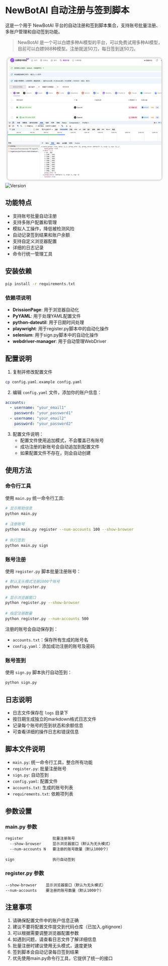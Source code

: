 # NewBotAI 自动注册与签到脚本

这是一个用于 NewBotAI 平台的自动注册和签到脚本集合，支持账号批量注册、多账户管理和自动签到功能。

> NewBotAI 是一个可以白嫖多种Ai模型的平台，可以免费试用多种AI模型，目前可以白嫖988种模型。注册就送50刀，每日签到送50刀。

<img src="./screenhot/model.jpg" alt="model" />
<img src="https://img.shields.io/badge/Version-1.0.0-green" alt="Version" />

## 功能特点

- 支持账号批量自动注册
- 支持多账户配置和管理
- 模拟人工操作，降低被检测风险
- 自动记录签到结果和账户余额
- 支持自定义浏览器配置
- 详细的日志记录
- 命令行统一管理工具

## 安装依赖

```bash
pip install -r requirements.txt
```

### 依赖项说明

- **DrissionPage**: 用于浏览器自动化
- **PyYAML**: 用于处理YAML配置文件
- **python-dateutil**: 用于日期时间处理
- **playwright**: 用于register.py脚本中的自动化操作
- **selenium**: 用于sign.py脚本中的自动化操作
- **webdriver-manager**: 用于自动管理WebDriver

## 配置说明

1. 复制并修改配置文件

```bash
cp config.yaml.example config.yaml
```

2. 编辑 `config.yaml` 文件，添加你的账户信息：

```yaml
accounts:
  - username: "your_email1"
    password: "your_password1"
  - username: "your_email2"
    password: "your_password2"
```

3. 配置文件说明：
   - 配置文件使用追加模式，不会覆盖已有账号
   - 成功注册的新账号会自动追加到配置文件
   - 如果配置文件不存在，则会自动创建

## 使用方法

### 命令行工具

使用 `main.py` 统一命令行工具:

```bash
# 显示帮助信息
python main.py

# 注册账号
python main.py register --num-accounts 100 --show-browser

# 执行签到
python main.py sign
```

### 账号注册

使用 `register.py` 脚本批量注册账号：

```bash
# 默认无头模式注册1000个账号
python register.py

# 显示浏览器窗口
python register.py --show-browser

# 指定注册数量
python register.py --num-accounts 500
```

注册的账号会自动保存到：

- `accounts.txt`：保存所有生成的账号名
- `config.yaml`：添加成功注册的账号及密码

### 账号签到

使用 `sign.py` 脚本执行自动签到：

```bash
python sign.py
```

## 日志说明

- 日志文件保存在 `logs` 目录下
- 按日期生成独立的markdown格式日志文件
- 记录每个账号的签到状态和余额信息
- 可查看详细的操作日志和错误信息

## 脚本文件说明

- `main.py`: 统一命令行工具，整合所有功能
- `register.py`: 批量注册账号
- `sign.py`: 自动签到
- `config.yaml`: 配置文件
- `accounts.txt`: 生成的账号列表
- `requirements.txt`: 依赖项列表

## 参数设置

### main.py 参数

```
register             批量注册账号
  --show-browser     显示浏览器窗口（默认为无头模式）
  --num-accounts N   要注册的账号数量（默认1000个）

sign                 执行自动签到
```

### register.py 参数

```
--show-browser    显示浏览器窗口（默认为无头模式）
--num-accounts    要注册的账号数量（默认1000个）
```

## 注意事项

1. 请确保配置文件中的账户信息正确
2. 建议不要将配置文件提交到代码仓库（已加入.gitignore）
3. 可以根据需要调整浏览器配置参数
4. 如遇到问题，请查看日志文件了解详细信息
5. 批量注册时建议使用无头模式，速度更快
6. 签到脚本会自动记录每日签到结果
7. 优先使用main.py命令行工具，它提供了统一的接口
